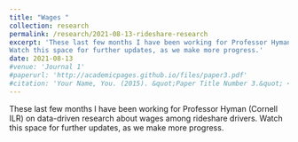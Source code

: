 ```yaml
---
title: "Wages "
collection: research
permalink: /research/2021-08-13-rideshare-research
excerpt: 'These last few months I have been working for Professor Hyman (Cornell ILR) on data-driven research about wages among rideshare drivers.
Watch this space for further updates, as we make more progress.'
date: 2021-08-13
#venue: 'Journal 1'
#paperurl: 'http://academicpages.github.io/files/paper3.pdf'
#citation: 'Your Name, You. (2015). &quot;Paper Title Number 3.&quot; <i>Journal 1</i>. 1(3).'
---
```

These last few months I have been working for Professor Hyman (Cornell ILR) on data-driven research about wages among rideshare drivers.
Watch this space for further updates, as we make more progress.

